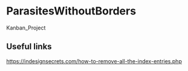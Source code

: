 # ParasitesWithoutBorders
Kanban_Project


## Useful links

https://indesignsecrets.com/how-to-remove-all-the-index-entries.php

